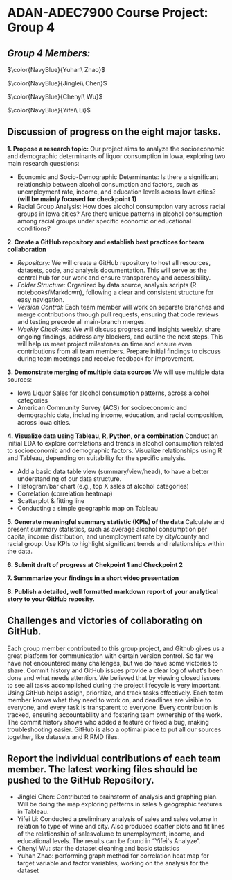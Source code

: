 # ADAN-ADEC7900 Course Project: Group 4

## **_Group 4 Members:_** 

$\color{NavyBlue}{Yuhan\ Zhao}$

$\color{NavyBlue}{Jinglei\ Chen}$

$\color{NavyBlue}{Chenyi\ Wu}$

$\color{NavyBlue}{Yifei\ Li}$

## Discussion of progress on the eight major tasks. 
**1. Propose a research topic:**
Our project aims to analyze the socioeconomic and demographic determinants of liquor consumption in Iowa, exploring two main research questions:
-  Economic and Socio-Demographic Determinants: Is there a significant relationship between alcohol consumption and factors, such as unemployment rate, income, and education levels across Iowa cities? **(will be mainly focused for checkpoint 1)**
-  Racial Group Analysis: How does alcohol consumption vary across racial groups in Iowa cities? Are there unique patterns in alcohol consumption among racial groups under specific economic or educational conditions?

**2. Create a GitHub repository and establish best practices for team collaboration**
-  _Repository:_ We will create a GitHub repository to host all resources, datasets, code, and analysis documentation. This will serve as the central hub for our work and ensure transparency and accessibility.
-  _Folder Structure:_ Organized by data source, analysis scripts (R notebooks/Markdown), following a clear and consistent structure for easy navigation.
-  _Version Control:_ Each team member will work on separate branches and merge contributions through pull requests, ensuring that code reviews and testing precede all main-branch merges.
-  _Weekly Check-ins:_ We will discuss progress and insights weekly, share ongoing findings, address any blockers, and outline the next steps. This will help us meet project milestones on time and ensure even contributions from all team members. Prepare initial findings to discuss during team meetings and receive feedback for improvement.

**3. Demonstrate merging of multiple data sources**
We will use multiple data sources:
-  Iowa Liquor Sales for alcohol consumption patterns, across alcohol categories
-  American Community Survey (ACS) for socioeconomic and demographic data, including income, education, and racial composition, across Iowa cities.

**4.  Visualize data using Tableau, R, Python, or a combination**
Conduct an initial EDA to explore correlations and trends in alcohol consumption related to socioeconomic and demographic factors.
Visualize relationships using R and Tableau, depending on suitability for the specific analysis.
-  Add a basic data table view (summary/view/head), to have a better understanding of our data structure.
-  Histogram/bar chart (e.g., top X sales of alcohol categories)
-  Correlation (correlation heatmap)
-  Scatterplot & fitting line
-  Conducting a simple geographic map on Tableau

**5. Generate meaningful summary statistic (KPIs) of the data**
Calculate and present summary statistics, such as average alcohol consumption per capita, income distribution, and unemployment rate by city/county and racial group.
Use KPIs to highlight significant trends and relationships within the data.

**6. Submit draft of progress at Chekpoint 1 and Checkpoint 2**

**7. Summmarize your findings in a short video presentation**

**8. Publish a detailed, well formatted markdown report of your analytical story to your GitHub reposity.**

## Challenges and victories of collaborating on GitHub.
  Each group member contributed to this group project, and Github gives us a great platform for communication with certain version control. So far we have not encountered many challenges, but we do have some victories to share. 
  Commit history and GitHub issues provide a clear log of what's been done and what needs attention. We believed that by viewing closed issues to see all tasks accomplished during the project lifecycle is very important. Using GitHub helps assign, prioritize, and track tasks effectively. Each team member knows what they need to work on, and deadlines are visible to everyone, and every task is transparent to everyone. Every contribution is tracked, ensuring accountability and fostering team ownership of the work. The commit history shows who added a feature or fixed a bug, making troubleshooting easier. GitHub is also a optimal place to put all our sources together, like datasets and R RMD files. 

## Report the individual contributions of each team member. The latest working files should be pushed to the GitHub Repository.
-  Jinglei Chen: Contributed to brainstorm of analysis and graphing plan. Will be doing the map exploring patterns in sales & geographic features in Tableau. 
-  Yifei Li: Conducted a preliminary analysis of sales and sales volume in relation to type of wine and city. Also produced scatter plots and fit lines of the relationship of salesvolume to unemployment, income, and educational levels. The results can be found in “Yifei's Analyze”.
-  Chenyi Wu: star the dataset cleaning and basic statistics
-  Yuhan Zhao: performing graph method for correlation heat map for target variable and factor variables, working on the analysis for the dataset
